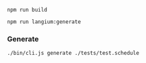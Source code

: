 
`npm run build`

`npm run langium:generate`

### Generate
`./bin/cli.js generate ./tests/test.schedule`

